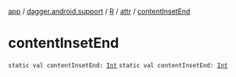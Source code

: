 [app](../../../index.md) / [dagger.android.support](../../index.md) / [R](../index.md) / [attr](index.md) / [contentInsetEnd](./content-inset-end.md)

# contentInsetEnd

`static val contentInsetEnd: `[`Int`](https://kotlinlang.org/api/latest/jvm/stdlib/kotlin/-int/index.html)
`static val contentInsetEnd: `[`Int`](https://kotlinlang.org/api/latest/jvm/stdlib/kotlin/-int/index.html)